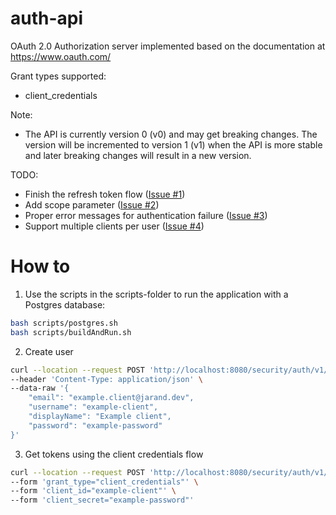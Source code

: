 # auth-api

OAuth 2.0 Authorization server implemented based on the documentation at https://www.oauth.com/

Grant types supported:

- client_credentials

Note:

- The API is currently version 0 (v0) and may get breaking changes. The version will be incremented to version 1 (v1) when the API is more stable and later breaking changes will result in a new version.

TODO:

- Finish the refresh token flow ([Issue #1](https://github.com/JarandAuth/auth-api/issues/1))
- Add scope parameter ([Issue #2](https://github.com/JarandAuth/auth-api/issues/2))
- Proper error messages for authentication failure ([Issue #3](https://github.com/JarandAuth/auth-api/issues/3))
- Support multiple clients per user ([Issue #4](https://github.com/JarandAuth/auth-api/issues/4))

# How to

1. Use the scripts in the scripts-folder to run the application with a Postgres database:

```bash
bash scripts/postgres.sh
bash scripts/buildAndRun.sh
```

2. Create user

```bash
curl --location --request POST 'http://localhost:8080/security/auth/v1/jarand-user' \
--header 'Content-Type: application/json' \
--data-raw '{
    "email": "example.client@jarand.dev",
    "username": "example-client",
    "displayName": "Example client",
    "password": "example-password"
}'
```

3. Get tokens using the client credentials flow

```bash
curl --location --request POST 'http://localhost:8080/security/auth/v1/oauth/token' \
--form 'grant_type="client_credentials"' \
--form 'client_id="example-client"' \
--form 'client_secret="example-password"'
```
